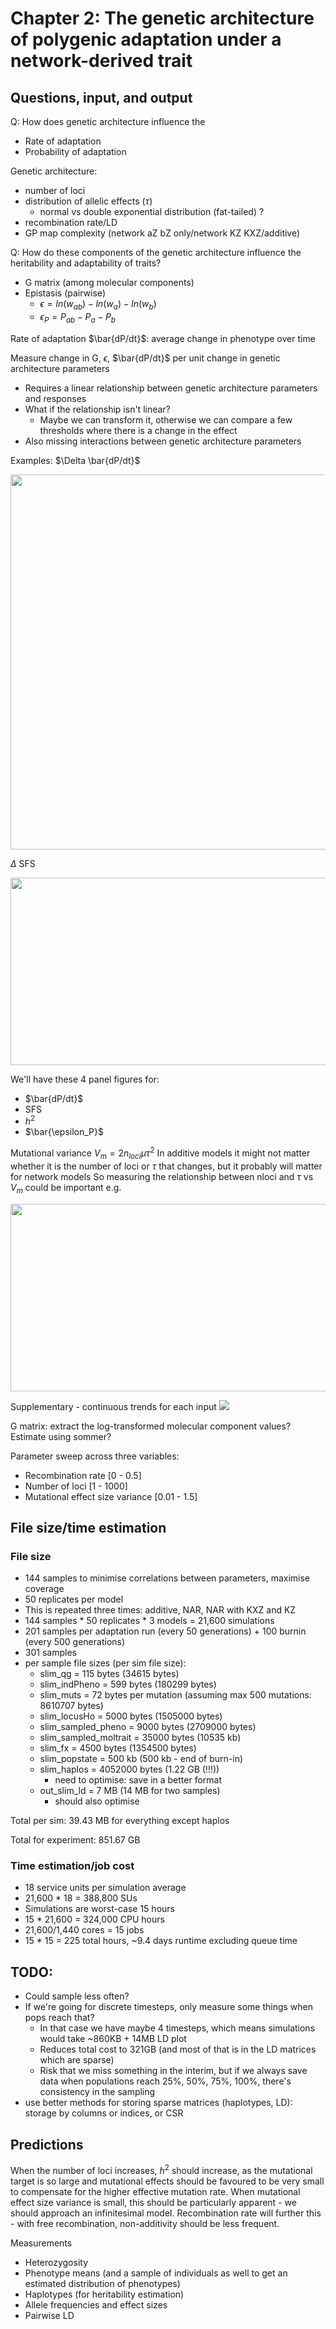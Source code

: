 # Chapter 2: The genetic architecture of polygenic adaptation under a network-derived trait

## Questions, input, and output
Q: How does genetic architecture influence the
- Rate of adaptation
- Probability of adaptation


Genetic architecture:
- number of loci
- distribution of allelic effects ($\tau$)
  - normal vs double exponential distribution (fat-tailed) ?
- recombination rate/LD
- GP map complexity (network aZ bZ only/network KZ KXZ/additive)

Q: How do these components of the genetic architecture influence the heritability and adaptability of traits?
- G matrix (among molecular components)
- Epistasis (pairwise)
  - $\epsilon = ln(w_{ab}) - ln(w_{a}) - ln(w_{b})$
  - $\epsilon_P = P_{ab} - P_{a} - P_{b}$

Rate of adaptation
$\bar{dP/dt}$: average change in phenotype over time

Measure change in G, $\epsilon$, $\bar{dP/dt}$ per unit change in genetic architecture parameters
- Requires a linear relationship between genetic architecture parameters and responses
- What if the relationship isn't linear?
  - Maybe we can transform it, otherwise we can compare a few thresholds where there is a change in the effect
- Also missing interactions between genetic architecture parameters

Examples:
$\Delta \bar{dP/dt}$
<p>
    <img src="fig1.jpg" width="1000" height="600" />
</p>

$\Delta$ SFS
<p>
    <img src="fig2.jpg" width="1000" height="300" />
</p>

We'll have these 4 panel figures for:
- $\bar{dP/dt}$
- SFS
- $h^2$
- $\bar{\epsilon_P}$

Mutational variance
$V_m = 2n_{loci}\mu\tau^2$
In additive models it might not matter whether it is the number of loci or $\tau$ that changes, but it probably will matter for network models
So measuring the relationship between nloci and $\tau$ vs $V_m$ could be important e.g.
<p>
    <img src="fig4.jpg" width="1000" height="300" />
</p>


Supplementary - continuous trends for each input
![](fig3.jpg)


G matrix: extract the log-transformed molecular component values?
Estimate using sommer?

Parameter sweep across three variables:
- Recombination rate [0 - 0.5]
- Number of loci [1 - 1000]
- Mutational effect size variance [0.01 - 1.5]

## File size/time estimation
### File size
- 144 samples to minimise correlations between parameters, maximise coverage
- 50 replicates per model
- This is repeated three times: additive, NAR, NAR with KXZ and KZ
- 144 samples * 50 replicates * 3 models = 21,600 simulations
- 201 samples per adaptation run (every 50 generations) + 100 burnin (every 500 generations)
- 301 samples
- per sample file sizes (per sim file size): 
  - slim_qg = 115 bytes (34615 bytes)
  - slim_indPheno = 599 bytes (180299 bytes)
  - slim_muts = 72 bytes per mutation (assuming max 500 mutations: 8610707 bytes)
  - slim_locusHo = 5000 bytes (1505000 bytes)
  - slim_sampled_pheno = 9000 bytes (2709000 bytes)
  - slim_sampled_moltrait = 35000 bytes (10535 kb)
  - slim_fx = 4500 bytes (1354500 bytes)
  - slim_popstate = 500 kb (500 kb - end of burn-in)
  - slim_haplos = 4052000 bytes (1.22 GB (!!!))
    - need to optimise: save in a better format
  - out_slim_ld = 7 MB (14 MB for two samples)
    - should also optimise

Total per sim: 39.43 MB for everything except haplos

Total for experiment: 851.67 GB

### Time estimation/job cost
- 18 service units per simulation average
- 21,600 * 18 = 388,800 SUs
- Simulations are worst-case 15 hours
- 15 * 21,600 = 324,000 CPU hours
- 21,600/1,440 cores = 15 jobs
- 15 * 15 = 225 total hours, ~9.4 days runtime excluding queue time







## TODO:
- Could sample less often? 
- If we're going for discrete timesteps, only measure
some things when pops reach that?
  - In that case we have maybe 4 timesteps, which means simulations would take ~860KB + 14MB LD plot
  - Reduces total cost to 321GB (and most of that is in the LD matrices which are sparse)
  - Risk that we miss something in the interim, but if we always save data when populations reach 25%, 50%, 75%, 100%, there's consistency in the sampling
- use better methods for storing sparse matrices (haplotypes, LD): storage by columns or indices, or CSR

## Predictions

When the number of loci increases, $h^2$ should increase, as the mutational target is so large and mutational effects
should be favoured to be very small to compensate for the higher effective mutation rate. When mutational effect
size variance is small, this should be particularly apparent - we should approach an infinitesimal model.
Recombination rate will further this - with free recombination, non-additivity should be less frequent.

Measurements
- Heterozygosity
- Phenotype means (and a sample of individuals as well to get an estimated distribution of phenotypes)
- Haplotypes (for heritability estimation)
- Allele frequencies and effect sizes
- Pairwise LD
